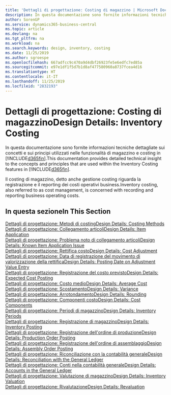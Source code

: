 ```yaml
---
title: 'Dettagli di progettazione: Costing di magazzino | Microsoft Docs'
description: In questa documentazione sono fornite informazioni tecniche dettagliate sui concetti e sui principi utilizzati nelle funzionalità di magazzino e costing in Business Central.
author: SorenGP
ms.service: dynamics365-business-central
ms.topic: article
ms.devlang: na
ms.tgt_pltfrm: na
ms.workload: na
ms.search.keywords: design, inventory, costing
ms.date: 11/25/2019
ms.author: sgroespe
ms.openlocfilehash: 667adfcc9c470a9d4dbf26923fe5e6edfc7ed85a
ms.sourcegitcommit: e97e1df1f5d7b1d8af477580960a8737fcea4d16
ms.translationtype: HT
ms.contentlocale: it-IT
ms.lasthandoff: 11/25/2019
ms.locfileid: "2832193"
---
```

# <a name="design-details-inventory-costing"></a><span data-ttu-id="3f5a6-103">Dettagli di progettazione: Costing di magazzino</span><span class="sxs-lookup"><span data-stu-id="3f5a6-103">Design Details: Inventory Costing</span></span>
<span data-ttu-id="3f5a6-104">In questa documentazione sono fornite informazioni tecniche dettagliate sui concetti e sui principi utilizzati nelle funzionalità di magazzino e costing in [!INCLUDE[d365fin](includes/d365fin_md.md)].</span><span class="sxs-lookup"><span data-stu-id="3f5a6-104">This documentation provides detailed technical insight to the concepts and principles that are used within the Inventory Costing features in [!INCLUDE[d365fin](includes/d365fin_md.md)].</span></span>  

<span data-ttu-id="3f5a6-105">Il costing di magazzino, detto anche gestione costing riguarda la registrazione e il reporting dei costi operativi business.</span><span class="sxs-lookup"><span data-stu-id="3f5a6-105">Inventory costing, also referred to as cost management, is concerned with recording and reporting business operating costs.</span></span>  

## <a name="in-this-section"></a><span data-ttu-id="3f5a6-106">In questa sezione</span><span class="sxs-lookup"><span data-stu-id="3f5a6-106">In This Section</span></span>  
[<span data-ttu-id="3f5a6-107">Dettagli di progettazione: Metodi di costing</span><span class="sxs-lookup"><span data-stu-id="3f5a6-107">Design Details: Costing Methods</span></span>](design-details-costing-methods.md)  
[<span data-ttu-id="3f5a6-108">Dettagli di progettazione: Collegamento articoli</span><span class="sxs-lookup"><span data-stu-id="3f5a6-108">Design Details: Item Application</span></span>](design-details-item-application.md)  
[<span data-ttu-id="3f5a6-109">Dettagli di progettazione: Problema noto di collegamento articoli</span><span class="sxs-lookup"><span data-stu-id="3f5a6-109">Design Details: Known Item Application Issue</span></span>](design-details-inventory-zero-level-open-item-ledger-entries.md)  
[<span data-ttu-id="3f5a6-110">Dettagli di progettazione: Rettifica costo</span><span class="sxs-lookup"><span data-stu-id="3f5a6-110">Design Details: Cost Adjustment</span></span>](design-details-cost-adjustment.md)  
[<span data-ttu-id="3f5a6-111">Dettagli di progettazione: Data di registrazione del movimento di valorizzazione della rettifica</span><span class="sxs-lookup"><span data-stu-id="3f5a6-111">Design Details: Posting Date on Adjustment Value Entry</span></span>](design-details-inventory-adjustment-value-entry-posting-date.md)  
[<span data-ttu-id="3f5a6-112">Dettagli di progettazione: Registrazione del costo previsto</span><span class="sxs-lookup"><span data-stu-id="3f5a6-112">Design Details: Expected Cost Posting</span></span>](design-details-expected-cost-posting.md)  
[<span data-ttu-id="3f5a6-113">Dettagli di progettazione: Costo medio</span><span class="sxs-lookup"><span data-stu-id="3f5a6-113">Design Details: Average Cost</span></span>](design-details-average-cost.md)  
[<span data-ttu-id="3f5a6-114">Dettagli di progettazione: Scostamento</span><span class="sxs-lookup"><span data-stu-id="3f5a6-114">Design Details: Variance</span></span>](design-details-variance.md)  
[<span data-ttu-id="3f5a6-115">Dettagli di progettazione: Arrotondamento</span><span class="sxs-lookup"><span data-stu-id="3f5a6-115">Design Details: Rounding</span></span>](design-details-rounding.md)  
[<span data-ttu-id="3f5a6-116">Dettagli di progettazione: Componenti costo</span><span class="sxs-lookup"><span data-stu-id="3f5a6-116">Design Details: Cost Components</span></span>](design-details-cost-components.md)  
[<span data-ttu-id="3f5a6-117">Dettagli di progettazione: Periodi di magazzino</span><span class="sxs-lookup"><span data-stu-id="3f5a6-117">Design Details: Inventory Periods</span></span>](design-details-inventory-periods.md)  
[<span data-ttu-id="3f5a6-118">Dettagli di progettazione: Registrazione di magazzino</span><span class="sxs-lookup"><span data-stu-id="3f5a6-118">Design Details: Inventory Posting</span></span>](design-details-inventory-posting.md)  
[<span data-ttu-id="3f5a6-119">Dettagli di progettazione: Registrazione dell'ordine di produzione</span><span class="sxs-lookup"><span data-stu-id="3f5a6-119">Design Details: Production Order Posting</span></span>](design-details-production-order-posting.md)  
[<span data-ttu-id="3f5a6-120">Dettagli di progettazione: Registrazione dell'ordine di assemblaggio</span><span class="sxs-lookup"><span data-stu-id="3f5a6-120">Design Details: Assembly Order Posting</span></span>](design-details-assembly-order-posting.md)  
[<span data-ttu-id="3f5a6-121">Dettagli di progettazione: Riconciliazione con la contabilità generale</span><span class="sxs-lookup"><span data-stu-id="3f5a6-121">Design Details: Reconciliation with the General Ledger</span></span>](design-details-reconciliation-with-the-general-ledger.md)  
[<span data-ttu-id="3f5a6-122">Dettagli di progettazione: Conti nella contabilità generale</span><span class="sxs-lookup"><span data-stu-id="3f5a6-122">Design Details: Accounts in the General Ledger</span></span>](design-details-accounts-in-the-general-ledger.md)  
[<span data-ttu-id="3f5a6-123">Dettagli di progettazione: Valutazione di magazzino</span><span class="sxs-lookup"><span data-stu-id="3f5a6-123">Design Details: Inventory Valuation</span></span>](design-details-inventory-valuation.md)  
[<span data-ttu-id="3f5a6-124">Dettagli di progettazione: Rivalutazione</span><span class="sxs-lookup"><span data-stu-id="3f5a6-124">Design Details: Revaluation</span></span>](design-details-revaluation.md)
